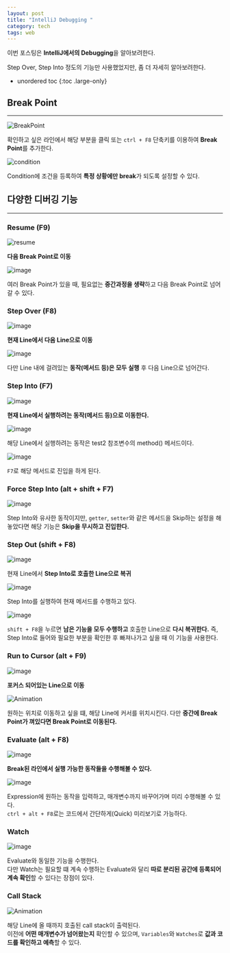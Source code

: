 ```yaml
---
layout: post
title: "IntelliJ Debugging "
category: tech
tags: web
---
```


이번 포스팅은 **IntelliJ에서의 Debugging**을 알아보려한다.

Step Over, Step Into 정도의 기능만 사용했었지만, 좀 더 자세히 알아보려한다.

* unordered toc
{:toc .large-only}

## Break Point
---

![BreakPoint](https://user-images.githubusercontent.com/44282342/168419934-28b7f045-c55f-4cff-9346-9521404513f4.png)

확인하고 싶은 라인에서 해당 부분을 클릭 또는 `ctrl + F8` 단축키를 이용하여 **Break Point**를 추가한다.

![condition](https://user-images.githubusercontent.com/44282342/168420003-46b55247-5108-4f66-b9a3-099b599de381.png)

Condition에 조건을 등록하여 **특정 상황에만 break**가 되도록 설정할 수 있다.

## 다양한 디버깅 기능
---

### **Resume (F9)**

![resume](https://user-images.githubusercontent.com/44282342/168420098-c0b596b1-8031-40f2-91e0-1ad5274f4b67.png)

**다음 Break Point로 이동**

![image](https://user-images.githubusercontent.com/44282342/168420177-442a895b-877c-492b-a490-972800f64f97.png)

여러 Break Point가 있을 때, 필요없는 **중간과정을 생략**하고 다음 Break Point로 넘어갈 수 있다.

### **Step Over (F8)**

![image](https://user-images.githubusercontent.com/44282342/168420348-7f8b9ff0-bb2f-41b1-be87-b1d9636a377f.png)

**현재 Line에서 다음 Line으로 이동**

![image](https://user-images.githubusercontent.com/44282342/168420487-ffb5c73b-387f-4ae9-93a9-700381de07b9.png)

다만 Line 내에 걸려있는 **동작(메서드 등)은 모두 실행** 후 다음 Line으로 넘어간다.

### **Step Into (F7)**

![image](https://user-images.githubusercontent.com/44282342/168420567-11d07075-6d68-45c0-ab4c-13f21848311e.png)

**현재 Line에서 실행하려는 동작(메서드 등)으로 이동한다.**

![image](https://user-images.githubusercontent.com/44282342/168420657-ae6bec3d-314f-4d22-8f90-f2b6c777b5c1.png)

해당 Line에서 실행하려는 동작은 test2 참조변수의 method() 메서드이다.

![image](https://user-images.githubusercontent.com/44282342/168420674-82698095-f820-4035-9fe4-bfdce881f75a.png)

`F7`로 해당 메서드로 진입을 하게 된다.

### Force Step Into (alt + shift + F7)

![image](https://user-images.githubusercontent.com/44282342/168420764-c7d74c42-85eb-4c89-8194-22f6a82a2605.png)

Step Into와 유사한 동작이지만, `getter`, `setter`와 같은 메서드을 Skip하는 설정을 해놓았다면 해당 기능은 **Skip을 무시하고 진입한다.**

### Step Out (shift + F8)

![image](https://user-images.githubusercontent.com/44282342/168420855-340c8ba5-a4ff-4822-94be-b837155c0f6e.png)

현재 Line에서 **Step Into로 호출한 Line으로 복귀**

![image](https://user-images.githubusercontent.com/44282342/168420909-27b3e5bc-38e3-4a1c-ad7c-7eed3b7dd554.png)

Step Into를 실행하여 현재 메서드를 수행하고 있다.

![image](https://user-images.githubusercontent.com/44282342/168420990-129d703b-dd28-4997-8b7a-172d0591369a.png)

`shift + F8`을 누르면 **남은 기능을 모두 수행하고** 호출한 Line으로 **다시 복귀한다.** 
즉, Step Into로 들어와 필요한 부분을 확인한 후 빠져나가고 싶을 때 이 기능을 사용한다.

### Run to Cursor (alt + F9)

![image](https://user-images.githubusercontent.com/44282342/168421157-586051e1-ae71-47e6-8157-d391758c75f2.png)

**포커스 되어있는 Line으로 이동**

![Animation](https://user-images.githubusercontent.com/44282342/168421425-2750cdb9-51cf-4017-983f-eefc7b715317.gif)

원하는 위치로 이동하고 싶을 떄, 해당 Line에 커서를 위치시킨다. 다만 **중간에 Break Point가 껴있다면 Break Point로 이동된다.**

### Evaluate (alt + F8)

![image](https://user-images.githubusercontent.com/44282342/168421737-7bf1b2f3-73de-45e5-9239-3d0ce9c27bca.png)

**Break된 라인에서 실행 가능한 동작들을 수행해볼 수 있다.**

![image](https://user-images.githubusercontent.com/44282342/168421720-a3e9bfcd-0607-4441-858e-ec4934544ccb.png)

Expression에 원하는 동작을 입력하고, 매개변수까지 바꾸어가며 미리 수행해볼 수 있다.  
`ctrl + alt + F8`로는 코드에서 간단하게(Quick) 미리보기로 가능하다.

### Watch

![image](https://user-images.githubusercontent.com/44282342/168421833-d4cc8279-6b75-457d-876a-d7b9a217c968.png)

Evaluate와 동일한 기능을 수행한다.  
다만 Watch는 필요할 떄 계속 수행하는 Evaluate와 달리 **따로 분리된 공간에 등록되어 계속 확인**할 수 있다는 장점이 있다.

### Call Stack

![Animation](https://user-images.githubusercontent.com/44282342/168421945-fc11bac2-46d5-42e1-9bca-99d334364dc0.gif)

해당 Line에 올 때까지 호출된 call stack이 출력된다.  
이전에 **어떤 매개변수가 넘어왔는지** 확인할 수 있으며, `Variables`와 `Watches`로 **값과 코드를 확인하고 예측**할 수 있다.